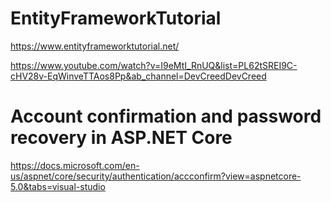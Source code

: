 # EntityFrameworkTutorial

https://www.entityframeworktutorial.net/

https://www.youtube.com/watch?v=I9eMtI_RnUQ&list=PL62tSREI9C-cHV28v-EqWinveTTAos8Pp&ab_channel=DevCreedDevCreed

# Account confirmation and password recovery in ASP.NET Core 

https://docs.microsoft.com/en-us/aspnet/core/security/authentication/accconfirm?view=aspnetcore-5.0&tabs=visual-studio
